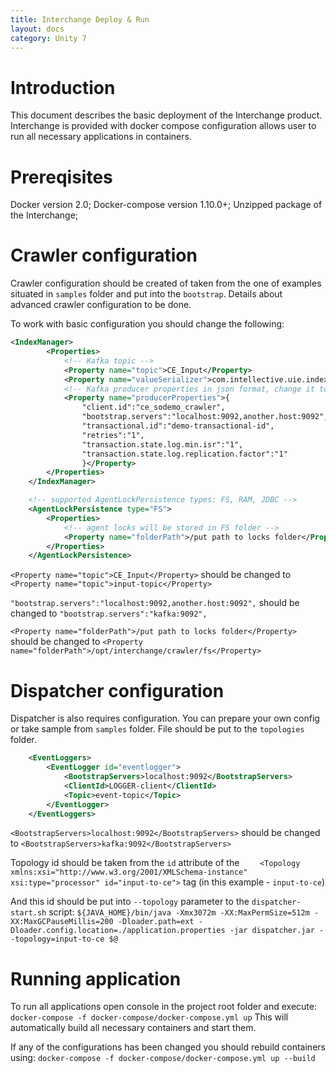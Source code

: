 ```yaml
---
title: Interchange Deploy & Run
layout: docs
category: Unity 7
---
```

# Introduction
This document describes the basic deployment of the Interchange product.
Interchange is provided with docker compose configuration allows user to run all necessary applications in containers.

# Prereqisites
Docker version 2.0;
Docker-compose version 1.10.0+;
Unzipped package of the Interchange;

# Crawler configuration
Crawler configuration should be created of taken from the one of examples situated in `samples` folder and put into the `bootstrap`.
Details about advanced crawler configuration to be done.

To work with basic configuration you should change the following:
```xml
<IndexManager>
		<Properties>
			<!-- Kafka topic -->
			<Property name="topic">CE_Input</Property>
			<Property name="valueSerializer">com.intellective.uie.index.kafka1x.serialization.InputDocumentProtobufSerializer</Property>
			<!-- Kafka producer properties in json format, change it to match your configuration-->
			<Property name="producerProperties">{
				"client.id":"ce_sodemo_crawler",
				"bootstrap.servers":"localhost:9092,another.host:9092",
				"transactional.id":"demo-transactional-id",
				"retries":"1",
				"transaction.state.log.min.isr":"1",
				"transaction.state.log.replication.factor":"1"
				}</Property>
		</Properties>
	</IndexManager>

	<!-- supported AgentLockPersistence types: FS, RAM, JDBC -->
	<AgentLockPersistence type="FS">
		<Properties>
			<!-- agent locks will be stored in FS folder -->
			<Property name="folderPath">/put path to locks folder</Property>
		</Properties>
	</AgentLockPersistence>
```

`<Property name="topic">CE_Input</Property>` should be changed to `<Property name="topic">input-topic</Property>`

`"bootstrap.servers":"localhost:9092,another.host:9092",` should be changed to `"bootstrap.servers":"kafka:9092",`

`<Property name="folderPath">/put path to locks folder</Property>` should be changed to `<Property name="folderPath">/opt/interchange/crawler/fs</Property>`

# Dispatcher configuration
Dispatcher is also requires configuration. You can prepare your own config or take sample from `samples` folder. File should be put to the `topologies` folder.
```xml
    <EventLoggers>
        <EventLogger id="eventlogger">
            <BootstrapServers>localhost:9092</BootstrapServers>
            <ClientId>LOGGER-client</ClientId>
            <Topic>event-topic</Topic>
        </EventLogger>
    </EventLoggers>
```
`<BootstrapServers>localhost:9092</BootstrapServers>` should be changed to `<BootstrapServers>kafka:9092</BootstrapServers>`

Topology id should be taken from the `id` attribute of the 
`    <Topology xmlns:xsi="http://www.w3.org/2001/XMLSchema-instance" xsi:type="processor" id="input-to-ce">`
tag (in this example - `input-to-ce`)

And this id should be put into `--topology` parameter to the `dispatcher-start.sh` script:
`${JAVA_HOME}/bin/java -Xmx3072m -XX:MaxPermSize=512m -XX:MaxGCPauseMillis=200 -Dloader.path=ext -Dloader.config.location=./application.properties -jar dispatcher.jar --topology=input-to-ce $@`

# Running application
To run all applications open console in the project root folder and execute:
`docker-compose -f docker-compose/docker-compose.yml up`
This will automatically build all necessary containers and start them.

If any of the configurations has been changed you should rebuild containers using:
`docker-compose -f docker-compose/docker-compose.yml up --build`